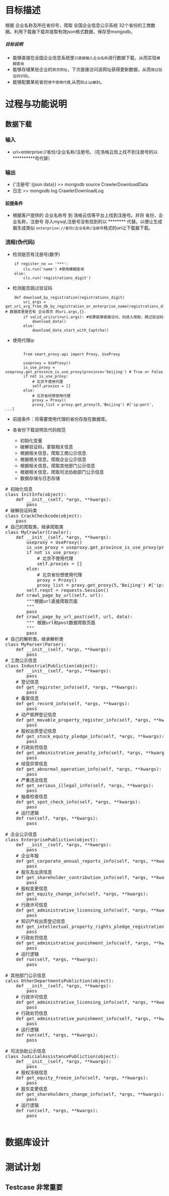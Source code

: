# 目标描述

根据 企业名称及所在省份号，爬取 全国企业信息公示系统 32个省份的工商数据。利用下载器下载并提取有效json格式数据，保存至mongodb。


##### 目标说明
- 能够直接在全国企业信息系统里`只直接输入企业名称`进行数据下载，从而实现`模糊查询`
- 能够存储某些企业的`首页网址`，下次直接访问该网址获得更新数据，从而`跳过验证码识别`。
- 能够配置某些省份`使不使用代理`,从而`防止ip被封`。

# 过程与功能说明

##  数据下载

### 输入
- uri=enterprise://省份/企业名称/注册号。（在浩格云信上找不到注册号的以**********号代替）

### 输出
- {'注册号':{json data}} >> mongodb source CrawlerDownloadData
- 日志 >> mongodb log CrawlerDownloadLog

#### 前提条件
- 根据客户提供的 企业名称号 到 浩格云信等平台上找到注册号。并将 省份，企业名称，注册号 存入mysql,注册号没有找到的以 ******** 代替。以便让生成器生成类似 `enterprise://省份/企业名称/注册号`格式的uri让下载器下载。
		
### 流程(伪代码)

- 检测是否有注册号(数字)

```
	if register_no == '***':
		cls.run('name') #使用模糊查询 
	else:
		cls.run('registrations_digit')
```

- 检测能否跳过验证码

```
	def download_by_registration(registrations_digit)
		uri_args = get_uri_arg_from_db_by_registration_or_enterprise_name(registrations_digit) # 数据库里是否有 企业首页 的uri.args,{}.
		if valid_uri(uri+uri.args): #如果能够直接访问，则进入爬取，跳过验证码
			download_data()
		else:
			download_data_start_with_Captcha()
```

- 使用代理ip

```

		from smart_proxy.api import Proxy, UseProxy

		useproxy = UseProxy()
		is_use_proxy = useproxy.get_province_is_use_proxy(province='beijing') # True or False
		if not is_use_proxy:
			# 北京不使用代理
			self.proxies = []
		else:
			# 北京省份想使用代理
			proxy = Proxy()
			proxy_list = proxy.get_proxy(5,'Beijing') #['ip:port', ...]
```
	
- 前提条件：将需要使用代理的省份存放在数据库。

- 各省份下载说明及代码规范
	- 初始化变量
	- 破解验证码，拿取相关信息
	- 根据相关信息，爬取工商公示信息
	- 根据相关信息，爬取企业公示信息
	- 根据相关信息，爬取其他部门公示信息
	- 根据相关信息，爬取司法协助部门公示信息
	- 数据存储与日志存储
	
<pre>
# 初始化信息
class InitInfo(object):
	def __init__(self, *args, **kwargs):
		pass
# 破解验证码类
class CrackCheckcode(object):
	pass
# 自己的爬取类，继承爬取类
class MyCrawler(Crawler):
	def __init__(self, *args, **kwargs):
		useproxy = UseProxy()
		is_use_proxy = useproxy.get_province_is_use_proxy(province='beijing') # True or False
		if not is_use_proxy:
			# 北京不使用代理
			self.proxies = []
		else:
			# 北京省份想使用代理
			proxy = Proxy()
			proxy_list = proxy.get_proxy(5,'Beijing') #['ip:port', ...]
		self.reqst = requests.Session()
	def crawl_page_by_url(self, url):
		"""根据url直接爬取页面
		"""
		pass
	def crawl_page_by_url_post(self, url, data):
		""" 根据url和post数据爬取页面
		"""
		pass
# 自己的解析类，继承解析类
class MyParser(Parser):
	def __init__(self, *args, **kwargs):
		pass
# 工商公示信息
class IndustrialPubliction(object):
	def __init__(self, *args, **kwargs):
		pass
	# 登记信息
	def get_regirster_info(self, *args, **kwargs):
		pass
	# 备案信息
	def get_record_info(self, *args, **kwargs):
		pass
	# 动产抵押登记信息
	def get_movable_property_register_info(self, *args, **kwargs):
		pass
	# 股权出质登记信息
	def get_stock_equity_pledge_info(self, *args, **kwargs):
		pass
	# 行政处罚信息
	def get_administrative_penalty_info(self, *args, **kwargs):
		pass
	# 经营异常信息
	def get_abnormal_operation_info(self, *args, **kwargs):
		pass
	# 严重违法信息
	def get_serious_illegal_info(self, *args, **kwargs):
		pass
	# 抽查检查信息
	def get_spot_check_info(self, *args, **kwargs):
		pass
	# 运行逻辑
	def run(self, *args, **kwargs):
		pass

# 企业公示信息
class EnterprisePubliction(object):
	def __init__(self, *args, **kwargs):
		pass
	# 企业年报
	def get_corporate_annual_reports_info(self, *args, **kwargs):
		pass
	# 股东及出资信息
	def get_shareholder_contribution_info(self, *args, **kwargs):
		pass
	# 股权变更信息
	def get_equity_change_info(self, *args, **kwargs):
		pass
	# 行政许可信息
	def get_administrative_licensing_info(self, *args, **kwargs):
		pass
	# 知识产权出质登记信息
	def get_intellectual_property_rights_pledge_registration_info(self, *args, **kwargs):
		pass
	# 行政处罚信息
	def get_administrative_punishment_info(self, *args, **kwargs):
		pass
	# 运行逻辑
	def run(self, *args, **kwargs):
		pass
		
# 其他部门公示信息
calss OtherDepartmentsPubliction(object):
	def __init__(self, *args, **kwargs):
		pass
	# 行政许可信息
	def get_administrative_licensing_info(self, *args, **kwargs):
		pass
	# 行政处罚信息
	def get_administrative_punishment_info(self, *args, **kwargs):
		pass
	# 运行逻辑
	def run(self, *args, **kwargs):
		pass
		
# 司法协助公示信息
class JudicialAssistancePubliction(object):
	def __init__(self, *args, **kwargs):
		pass
	# 股权冻结信息
	def get_equity_freeze_info(self, *args, **kwargs):
		pass
	# 股东变更信息
	def get_shareholders_change_info(self, *args, **kwargs):
		pass
	# 运行逻辑
	def run(self, *args, **kwargs):
		pass
				
</pre>

# 数据库设计

# 测试计划
## Testcase	非常重要                                                                                                                                                                                                                                                                                                                                                                                                                                                                                                                                                                                                                                                                                                                                                                                                                                                                                                                                                                                                                                                                                                                                                                                                                                                                                                                                                                                                                                                                                                                                                                                                                                                                                                                                                                                                                                                                                                                                                                                                                                                                        

							                                                                                                                                                                                                                                                                                                                                                                                                                                                                                                                                                                                                                                                                                                                                                                                                                                                                                                                                                                                                                                                                                                                                                                                                                                                                                                                                                                                                                                                                                                                                                                                                                                                                                                                                                                                                                                                                                                                                                                                                                                                                        








 

